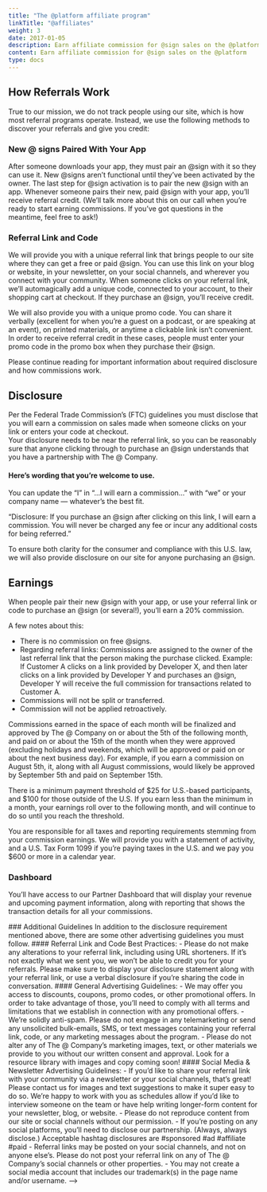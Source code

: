 ```yaml
---
title: "The @platform affiliate program"
linkTitle: "@affiliates"
weight: 3
date: 2017-01-05
description: Earn affiliate commission for @sign sales on the @platform
content: Earn affiliate commission for @sign sales on the @platform
type: docs
---
```


## How Referrals Work
True to our mission, we do not track people using our site, which is how most referral programs operate. Instead, we use the following methods to discover your referrals and give you credit:
 
### New @ signs Paired With Your App
After someone downloads your app, they must pair an @sign with it so they can use it. New @signs aren’t functional until they’ve been activated by the owner. The last step for @sign activation is to pair the new @sign with an app. Whenever someone pairs their new, paid @sign with your app, you’ll receive referral credit. (We’ll talk more about this on our call when you’re ready to start earning commissions. If you’ve got questions in the meantime, feel free to ask!)


### Referral Link and Code
We will provide you with a unique referral link that brings people to our site where they can get a free or paid @sign.  You can use this link on your blog or website, in your newsletter, on your social channels, and wherever you connect with your community. When someone clicks on your referral link, we’ll automagically add a unique code, connected to your account, to their shopping cart at checkout. If they purchase an @sign, you’ll receive credit. 

We will also provide you with a unique promo code. You can share it verbally (excellent for when you’re a guest on a podcast, or are speaking at an event), on printed materials, or anytime a clickable link isn’t convenient. In order to receive referral credit in these cases, people must enter your promo code in the promo box when they purchase their @sign.  

Please continue reading for important information about required disclosure and how commissions work. 


## Disclosure
Per the Federal Trade Commission’s (FTC) guidelines you must disclose that you will earn a commission on sales made when someone clicks on your link or enters your code at checkout.   
Your disclosure needs to be near the referral link, so you can be reasonably sure that anyone clicking through to purchase an @sign understands that you have a partnership with The @ Company. 

#### Here’s wording that you’re welcome to use. 
You can update the “I” in “...I will earn a commission…” with “we” or your company name — whatever’s the best fit.

“Disclosure: If you purchase an @sign after clicking on this link, I will earn a commission. You will never be charged any fee or incur any additional costs for being referred.”

To ensure both clarity for the consumer and compliance with this U.S. law, we will also provide disclosure on our site for anyone purchasing an @sign. 



## Earnings
When people pair their new @sign with your app, or use your referral link or code to purchase an @sign (or several!), you’ll earn a 20% commission. 

A few notes about this:

- There is no commission on free @signs.
- Regarding referral links: Commissions are assigned to the owner of the last referral link that the person making the purchase clicked.
Example: If Customer A clicks on a link provided by Developer X, and then later clicks on a link provided by Developer Y and purchases an @sign, Developer Y will receive the full commission for transactions related to Customer A. 
- Commissions will not be split or transferred. 
- Commission will not be applied retroactively.

Commissions earned in the space of each month will be finalized and approved by The @ Company on or about the 5th of the following month, and paid on or about the 15th of the month when they were approved (excluding holidays and weekends, which will be approved or paid on or about the next business day). For example, if you earn a commission on August 5th, it, along with all August commissions, would likely be approved by September 5th and paid on September 15th. 

There is a minimum payment threshold of $25 for U.S.-based participants, and $100 for those outside of the U.S. If you earn less than the minimum in a month, your earnings roll over to the following month, and will continue to do so until you reach the threshold. 

You are responsible for all taxes and reporting requirements stemming from your commission earnings. We will provide you with a statement of activity, and a U.S. Tax Form 1099 if you’re paying taxes in the U.S. and we pay you $600 or more in a calendar year. 


### Dashboard
You’ll have access to our Partner Dashboard that will display your revenue and upcoming payment information, along with reporting that shows the transaction details for all your commissions. 

<!-->
### Additional Guidelines

In addition to the disclosure requirement mentioned above, there are some other advertising guidelines you must follow. 

#### Referral Link and Code Best Practices:
- Please do not make any alterations to your referral link, including using URL shorteners. If it’s not exactly what we sent you, we won’t be able to credit you for your referrals. 
 Please make sure to display your disclosure statement along with your referral link, or use a verbal disclosure if you’re sharing the code in conversation.  

#### General Advertising Guidelines:
- We may offer you access to discounts, coupons, promo codes, or other promotional offers. In order to take advantage of those, you’ll need to comply with all terms and limitations that we establish in connection with any promotional offers.
- We’re solidly anti-spam. Please do not engage in any telemarketing or send any unsolicited bulk-emails, SMS, or text messages containing your referral link, code, or any marketing messages about the program. 
- Please do not alter any of The @ Company’s marketing images, text, or other materials we provide to you without our written consent and approval. Look for a resource library with images and copy coming soon! 

#### Social Media & Newsletter Advertising Guidelines: 
- If you’d like to share your referral link with your community via a newsletter or your social channels, that’s great! Please contact us for images and text suggestions to make it super easy to do so. We’re happy to work with you as schedules allow if you’d like to interview someone on the team or have help writing longer-form content for your newsletter, blog, or website. 
- Please do not reproduce content from our site or social channels without our permission.
- If you’re posting on any social platforms, you’ll need to disclose our partnership. (Always, always disclose.) Acceptable hashtag disclosures are #sponsored #ad #affiliate #paid
- Referral links may be posted on your social channels, and not on anyone else’s. Please do not post your referral link on any of The @ Company’s social channels or other properties. 
- You may not create a social media account that includes our trademark(s) in the page name and/or username. -->
